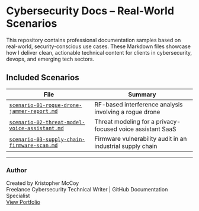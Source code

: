 # Cybersecurity Docs – Real-World Scenarios

This repository contains professional documentation samples based on real-world, security-conscious use cases. These Markdown files showcase how I deliver clean, actionable technical content for clients in cybersecurity, devops, and emerging tech sectors.

## Included Scenarios

| File | Summary |
|------|---------|
| [`scenario-01-rogue-drone-jammer-report.md`](scenario-01-rogue-drone-jammer-report.md) | RF-based interference analysis involving a rogue drone |
| [`scenario-02-threat-model-voice-assistant.md`](scenario-02-threat-model-voice-assistant.md) | Threat modeling for a privacy-focused voice assistant SaaS |
| [`scenario-03-supply-chain-firmware-scan.md`](scenario-03-supply-chain-firmware-scan.md) | Firmware vulnerability audit in an industrial supply chain |

---

### Author

Created by Kristopher McCoy  
Freelance Cybersecurity Technical Writer | GitHub Documentation Specialist  
[View Portfolio](https://github.com/Artilleryjoe)
